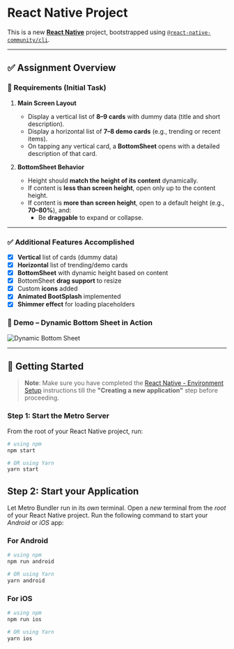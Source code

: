 # React Native Project

This is a new [**React Native**](https://reactnative.dev) project, bootstrapped using [`@react-native-community/cli`](https://github.com/react-native-community/cli).

---

## ✅ Assignment Overview

### 🎯 Requirements (Initial Task)

1. **Main Screen Layout**

   - Display a vertical list of **8–9 cards** with dummy data (title and short description).
   - Display a horizontal list of **7–8 demo cards** (e.g., trending or recent items).
   - On tapping any vertical card, a **BottomSheet** opens with a detailed description of that card.

2. **BottomSheet Behavior**
   - Height should **match the height of its content** dynamically.
   - If content is **less than screen height**, open only up to the content height.
   - If content is **more than screen height**, open to a default height (e.g., **70–80%**), and:
     - Be **draggable** to expand or collapse.

---

### ✅ Additional Features Accomplished

- [x] **Vertical** list of cards (dummy data)
- [x] **Horizontal** list of trending/demo cards
- [x] **BottomSheet** with dynamic height based on content
- [x] BottomSheet **drag support** to resize
- [x] Custom **icons** added
- [x] **Animated BootSplash** implemented
- [x] **Shimmer effect** for loading placeholders

### 🧩 Demo – Dynamic Bottom Sheet in Action

![Dynamic Bottom Sheet](DynamicSheet.gif)

---

## 🚀 Getting Started

> **Note**: Make sure you have completed the [React Native - Environment Setup](https://reactnative.dev/docs/environment-setup) instructions till the **"Creating a new application"** step before proceeding.

### Step 1: Start the Metro Server

From the root of your React Native project, run:

```bash
# using npm
npm start

# OR using Yarn
yarn start
```

## Step 2: Start your Application

Let Metro Bundler run in its _own_ terminal. Open a _new_ terminal from the _root_ of your React Native project. Run the following command to start your _Android_ or _iOS_ app:

### For Android

```bash
# using npm
npm run android

# OR using Yarn
yarn android
```

### For iOS

```bash
# using npm
npm run ios

# OR using Yarn
yarn ios
```
